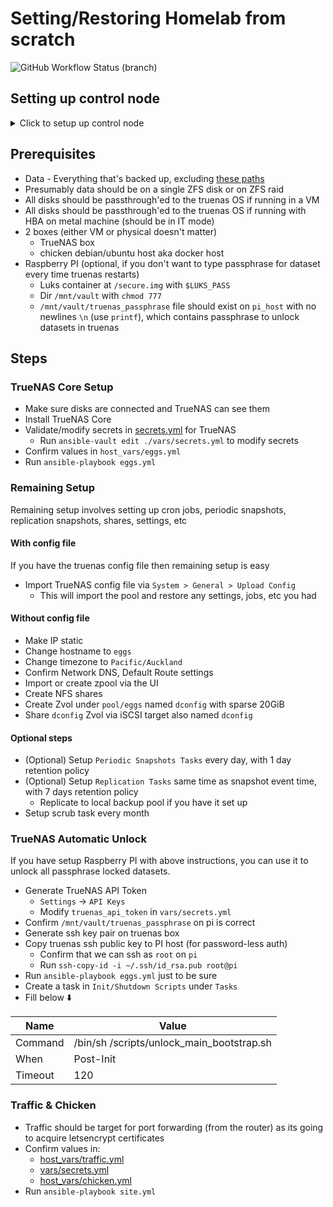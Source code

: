 # Setting/Restoring Homelab from scratch

![GitHub Workflow Status (branch)](https://img.shields.io/github/workflow/status/rickydua/homelab-ansible/Build/master?style=for-the-badge)

## Setting up control node

<details>
  <summary>Click to setup up control node</summary>
If you need to setup up a new control node from scratch (new laptop maybe)

### Requirements

- [taskfile](https://taskfile.dev/#/installation), `python3` and `pip3` should be installed
- Python user `bin` directory should be in `PATH`
  - For MacOS path is `~/Library/Python/{python version}/bin`

### Steps

- ```sh
  git clone git@github.com:rickydua/homelab-ansible.git && \
  cd homelab-ansible && \
  task bootstrap
  ```
- Generate ssh key pair and copy public key to all [hosts](inventory/hosts.yml) for password-less auth
- Create or validate `~/.ansible/vault_pass` ansible vault with passphrase already setup
- Confirm with `ansible all -m ping`
</details>

## Prerequisites

- Data - Everything that's backed up, excluding [these paths](templates/excludes.txt.j2)
- Presumably data should be on a single ZFS disk or on ZFS raid
- All disks should be passthrough'ed to the truenas OS if running in a VM
- All disks should be passthrough'ed to the truenas OS if running with HBA on metal machine (should be in IT mode)
- 2 boxes (either VM or physical doesn't matter)
  - TrueNAS box
  - chicken debian/ubuntu host aka docker host
- Raspberry PI (optional, if you don't want to type passphrase for dataset every time truenas restarts)
  - Luks container at `/secure.img` with `$LUKS_PASS`
  - Dir `/mnt/vault` with `chmod 777`
  - `/mnt/vault/truenas_passphrase` file should exist on `pi_host` with no newlines `\n` (use `printf`), which contains passphrase to unlock datasets in truenas

## Steps

### TrueNAS Core Setup

- Make sure disks are connected and TrueNAS can see them
- Install TrueNAS Core
- Validate/modify secrets in [secrets.yml](vars/secrets.yml) for TrueNAS
  - Run `ansible-vault edit ./vars/secrets.yml` to modify secrets
- Confirm values in `host_vars/eggs.yml`
- Run `ansible-playbook eggs.yml`

### Remaining Setup

Remaining setup involves setting up cron jobs, periodic snapshots, replication snapshots, shares, settings, etc

#### With config file

If you have the truenas config file then remaining setup is easy

- Import TrueNAS config file via `System > General > Upload Config`
  - This will import the pool and restore any settings, jobs, etc you had

#### Without config file

- Make IP static
- Change hostname to `eggs`
- Change timezone to `Pacific/Auckland`
- Confirm Network DNS, Default Route settings
- Import or create zpool via the UI
- Create NFS shares
- Create Zvol under `pool/eggs` named `dconfig` with sparse 20GiB
- Share `dconfig` Zvol via iSCSI target also named `dconfig`

#### Optional steps

- (Optional) Setup `Periodic Snapshots Tasks` every day, with 1 day retention policy
- (Optional) Setup `Replication Tasks` same time as snapshot event time, with 7 days retention policy
  - Replicate to local backup pool if you have it set up
- Setup scrub task every month
<!-- - TODO: cron restic jobs, possibly healthcheck cron -->

### TrueNAS Automatic Unlock

If you have setup Raspberry PI with above instructions, you can use it to unlock all passphrase locked datasets.

- Generate TrueNAS API Token
  - `Settings` -> `API Keys`
  - Modify `truenas_api_token` in `vars/secrets.yml`
- Confirm `/mnt/vault/truenas_passphrase` on pi is correct
- Generate ssh key pair on truenas box
- Copy truenas ssh public key to PI host (for password-less auth)
  - Confirm that we can ssh as `root` on `pi`
  - Run `ssh-copy-id -i ~/.ssh/id_rsa.pub root@pi`
- Run `ansible-playbook eggs.yml` just to be sure
- Create a task in `Init/Shutdown Scripts` under `Tasks`
- Fill below ⬇️

| Name    | Value                                     |
| ------- | ----------------------------------------- |
| Command | /bin/sh /scripts/unlock_main_bootstrap.sh |
| When    | Post-Init                                 |
| Timeout | 120                                       |

### Traffic & Chicken

- Traffic should be target for port forwarding (from the router) as its going to acquire
  letsencrypt certificates
- Confirm values in:
  - [host_vars/traffic.yml](host_vars/traffic.yml)
  - [vars/secrets.yml](vars/secrets.yml)
  - [host_vars/chicken.yml](host_vars/chicken.yml)
- Run `ansible-playbook site.yml`
